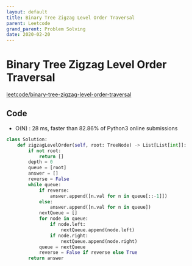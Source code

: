 ```yaml
---
layout: default
title: Binary Tree Zigzag Level Order Traversal
parent: Leetcode
grand_parent: Problem Solving
date: 2020-02-20
---
```


# Binary Tree Zigzag Level Order Traversal

[leetcode/binary-tree-zigzag-level-order-traversal](https://www.leetcode.com/problems/binary-tree-zigzag-level-order-traversal/)

## Code

- O(N) : 28 ms, faster than 82.86% of Python3 online submissions

```python
class Solution:
    def zigzagLevelOrder(self, root: TreeNode) -> List[List[int]]:
        if not root:
            return []
        depth = 0
        queue = [root]
        answer = []
        reverse = False
        while queue:
            if reverse:
                answer.append([n.val for n in queue[::-1]])
            else:
                answer.append([n.val for n in queue])
            nextQueue = []
            for node in queue:
                if node.left:
                    nextQueue.append(node.left)
                if node.right:
                    nextQueue.append(node.right)
            queue = nextQueue
            reverse = False if reverse else True
        return answer
```